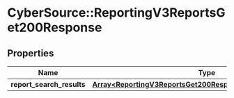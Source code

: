# CyberSource::ReportingV3ReportsGet200Response

## Properties
Name | Type | Description | Notes
------------ | ------------- | ------------- | -------------
**report_search_results** | [**Array&lt;ReportingV3ReportsGet200ResponseReportSearchResults&gt;**](ReportingV3ReportsGet200ResponseReportSearchResults.md) |  | [optional] 


